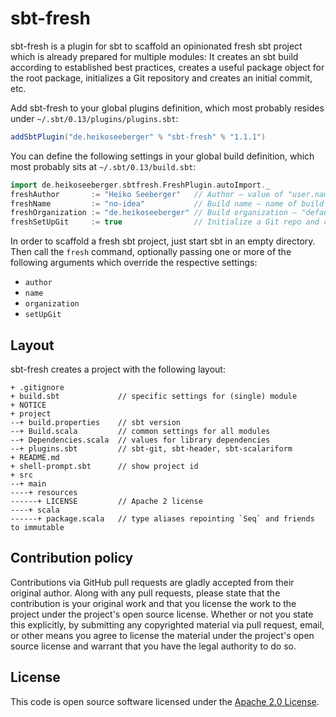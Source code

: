 # sbt-fresh #

sbt-fresh is a plugin for sbt to scaffold an opinionated fresh sbt project which is already prepared for multiple modules: It creates an sbt build according to established best practices, creates a useful package object for the root package, initializes a Git repository and creates an initial commit, etc.

Add sbt-fresh to your global plugins definition, which most probably resides under `~/.sbt/0.13/plugins/plugins.sbt`:

``` scala
addSbtPlugin("de.heikoseeberger" % "sbt-fresh" % "1.1.1")
```

You can define the following settings in your global build definition, which most probably sits at `~/.sbt/0.13/build.sbt`:

``` scala
import de.heikoseeberger.sbtfresh.FreshPlugin.autoImport._
freshAuthor       := "Heiko Seeberger"   // Author – value of "user.name" sys prop or "default" by default
freshName         := "no-idea"           // Build name – name of build directory by default
freshOrganization := "de.heikoseeberger" // Build organization – "default" by default
freshSetUpGit     := true                // Initialize a Git repo and create an initial commit – true by default
```

In order to scaffold a fresh sbt project, just start sbt in an empty directory. Then call the `fresh` command, optionally passing one or more of the following arguments which override the respective settings:
- `author`
- `name`
- `organization`
- `setUpGit`

## Layout

sbt-fresh creates a project with the following layout:

```
+ .gitignore
+ build.sbt             // specific settings for (single) module
+ NOTICE
+ project
--+ build.properties    // sbt version
--+ Build.scala         // common settings for all modules
--+ Dependencies.scala  // values for library dependencies
--+ plugins.sbt         // sbt-git, sbt-header, sbt-scalariform
+ README.md
+ shell-prompt.sbt      // show project id
+ src
--+ main
----+ resources
------+ LICENSE         // Apache 2 license
----+ scala
------+ package.scala   // type aliases repointing `Seq` and friends to immutable
```

## Contribution policy ##

Contributions via GitHub pull requests are gladly accepted from their original author. Along with any pull requests, please state that the contribution is your original work and that you license the work to the project under the project's open source license. Whether or not you state this explicitly, by submitting any copyrighted material via pull request, email, or other means you agree to license the material under the project's open source license and warrant that you have the legal authority to do so.

## License ##

This code is open source software licensed under the [Apache 2.0 License]("http://www.apache.org/licenses/LICENSE-2.0.html").
